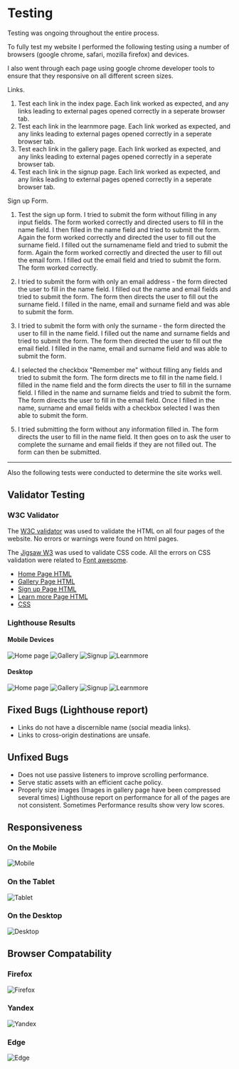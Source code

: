 # Testing

Testing was ongoing throughout the entire process. 

To fully test my website I performed the following testing using a number of browsers (google chrome, safari, mozilla firefox) and devices.

I also went through each page using google chrome developer tools to ensure that they responsive on all different screen sizes.

Links.

1. Test each link in the index page. Each link worked as expected, and any links leading to external pages opened correctly in a seperate browser tab.
2. Test each link in the learnmore page. Each link worked as expected, and any links leading to external pages opened correctly in a seperate browser tab.
3. Test each link in the gallery page. Each link worked as expected, and any links leading to external pages opened correctly in a seperate browser tab.
4. Test each link in the signup page. Each link worked as expected, and any links leading to external pages opened correctly in a seperate browser tab.


Sign up Form.

1. Test the sign up form. I tried to submit the form without filling in any input fields. The form worked correctly and directed users to fill in the name field. I then filled in the name field and tried to submit the form. Again the form worked correctly and directed the user to fill out the surname field. I filled out the surnamename field and tried to submit the form. Again the form worked correctly and directed the user to fill out the email form. I filled out the email field and tried to submit the form. The form worked correctly.
2. I tried to submit the form with only an email address - the form directed the user to fill in the name field. I filled out the name and email fields and tried to submit the form. The form then directs the user to fill out the surname field. I filled in the name, email and surname field and was able to submit the form.
3. I tried to submit the form with only the surname - the form directed the user to fill in the name field. I filled out the name and surname fields and tried to submit the form. The form then directed the user to fill out the email field. I filled in the name, email and surname field and was able to submit the form.

5. I selected the checkbox "Remember me" without filling any fields and tried to submit the form. The form directs me to fill in the name field. I filled in the name field and the form directs the user to fill in the surname field. I filled in the name and surname fields and tried to submit the form. The form directs the user to fill in the email field. Once I filled in the name, surname and email fields with a checkbox selected I was then able to submit the form.
6. I tried submitting the form without any information filled in. The form directs the user to fill in the name field. It then goes on to ask the user to complete the surname and email fields if they are not filled out. The form can then be submitted.

- - -


Also the following tests were conducted to determine the site works well. 

## Validator Testing 

### W3C Validator

The [W3C validator](https://validator.w3.org/) was used to validate the HTML on all four pages of the website. No errors or warnings were found on html pages.

The [Jigsaw W3](https://jigsaw.w3.org/css-validator/) was used to validate CSS code. All the  errors on CSS validation were related to [Font awesome](https://fontawesome.com/v6.0/icons).

- [Home Page HTML](documentation/testing/home-page-validation.png)
- [Gallery Page HTML](documentation/testing/gallery-page-validation.png)
- [Sign up Page HTML](documentation/testing/form-page-validation.png)
- [Learn more Page HTML](documentation/testing/learnmore-page-validation.png)
- [CSS](documentation/testing/css-validation.png)

### Lighthouse Results

#### Mobile Devices

![Home page](documentation/testing/home-mobile-lighthouse.png)
![Gallery](documentation/testing/gallery-mobile-lighthouse.png)
![Signup](documentation/testing/form-mobile-lighthouse.png)
![Learnmore](documentation/testing/learnmore-mobile-lighthouse.png)

#### Desktop

![Home page](documentation/testing/home-desktop-lighthouse.png)
![Gallery](documentation/testing/gallery-desktop-lighthouse.png)
![Signup](documentation/testing/form-desktop-lighthouse.png)
![Learnmore](documentation/testing/learnmore-desktop-lighthouse.png)

## Fixed Bugs (Lighthouse report)

- Links do not have a discernible name (social meadia links).
- Links to cross-origin destinations are unsafe.



## Unfixed Bugs

- Does not use passive listeners to improve scrolling performance.
- Serve static assets with an efficient cache policy.
- Properly size images (Images in gallery page have been compressed several times)
Lighthouse report on performance for all of the pages are not consistent. Sometimes Performance results show very low scores. 


## Responsiveness

### On the Mobile

![Mobile](documentation/testing/iPhone13ProMax.png)

### On the Tablet

![Tablet](documentation/testing/tablet.png)

### On the Desktop

![Desktop](documentation/testing/opera.png)

## Browser Compatability

### Firefox

![Firefox](documentation/testing/firefox.png)

### Yandex

![Yandex](documentation/testing/yandex.png)

### Edge

![Edge](documentation/testing/microsoft-edge.png)


